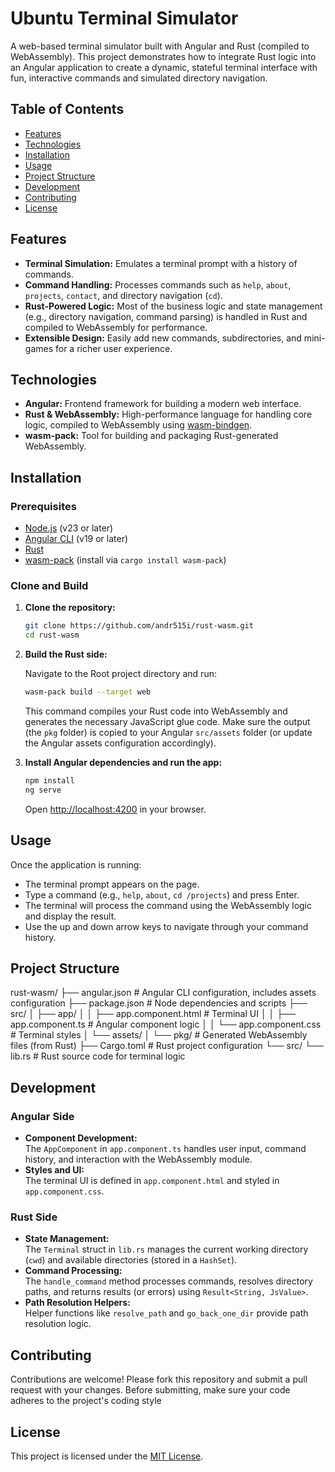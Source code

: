 # Ubuntu Terminal Simulator

A web-based terminal simulator built with Angular and Rust (compiled to WebAssembly). This project demonstrates how to integrate Rust logic into an Angular application to create a dynamic, stateful terminal interface with fun, interactive commands and simulated directory navigation.

## Table of Contents

- [Features](#features)
- [Technologies](#technologies)
- [Installation](#installation)
- [Usage](#usage)
- [Project Structure](#project-structure)
- [Development](#development)
- [Contributing](#contributing)
- [License](#license)

## Features

- **Terminal Simulation:** Emulates a terminal prompt with a history of commands.
- **Command Handling:** Processes commands such as `help`, `about`, `projects`, `contact`, and directory navigation (`cd`).
- **Rust-Powered Logic:** Most of the business logic and state management (e.g., directory navigation, command parsing) is handled in Rust and compiled to WebAssembly for performance.
- **Extensible Design:** Easily add new commands, subdirectories, and mini-games for a richer user experience.

## Technologies

- **Angular:** Frontend framework for building a modern web interface.
- **Rust & WebAssembly:** High-performance language for handling core logic, compiled to WebAssembly using [wasm-bindgen](https://github.com/rustwasm/wasm-bindgen).
- **wasm-pack:** Tool for building and packaging Rust-generated WebAssembly.

## Installation

### Prerequisites

- [Node.js](https://nodejs.org/) (v23 or later)
- [Angular CLI](https://cli.angular.io/) (v19 or later)
- [Rust](https://www.rust-lang.org/tools/install)
- [wasm-pack](https://rustwasm.github.io/wasm-pack/installer/) (install via `cargo install wasm-pack`)

### Clone and Build

1. **Clone the repository:**

   ```bash
   git clone https://github.com/andr515i/rust-wasm.git
   cd rust-wasm
   ```

2. **Build the Rust side:**

   Navigate to the Root project directory and run:

   ```bash
   wasm-pack build --target web
   ```

   This command compiles your Rust code into WebAssembly and generates the necessary JavaScript glue code. Make sure the output (the `pkg` folder) is copied to your Angular `src/assets` folder (or update the Angular assets configuration accordingly).

3. **Install Angular dependencies and run the app:**

   ```bash
   npm install
   ng serve
   ```

   Open [http://localhost:4200](http://localhost:4200) in your browser.

## Usage

Once the application is running:

- The terminal prompt appears on the page.
- Type a command (e.g., `help`, `about`, `cd /projects`) and press Enter.
- The terminal will process the command using the WebAssembly logic and display the result.
- Use the up and down arrow keys to navigate through your command history.

## Project Structure

rust-wasm/
├── angular.json                # Angular CLI configuration, includes assets configuration
├── package.json                # Node dependencies and scripts
├── src/
│   ├── app/
│   │   ├── app.component.html  # Terminal UI
│   │   ├── app.component.ts    # Angular component logic
│   │   └── app.component.css   # Terminal styles
│   └── assets/
│       └── pkg/                # Generated WebAssembly files (from Rust)
├── Cargo.toml                  # Rust project configuration
└── src/
    └── lib.rs                  # Rust source code for terminal logic

## Development

### Angular Side

- **Component Development:**  
  The `AppComponent` in `app.component.ts` handles user input, command history, and interaction with the WebAssembly module.
- **Styles and UI:**  
  The terminal UI is defined in `app.component.html` and styled in `app.component.css`.

### Rust Side

- **State Management:**  
  The `Terminal` struct in `lib.rs` manages the current working directory (`cwd`) and available directories (stored in a `HashSet`).
- **Command Processing:**  
  The `handle_command` method processes commands, resolves directory paths, and returns results (or errors) using `Result<String, JsValue>`.
- **Path Resolution Helpers:**  
  Helper functions like `resolve_path` and `go_back_one_dir` provide path resolution logic.

## Contributing

Contributions are welcome! Please fork this repository and submit a pull request with your changes. Before submitting, make sure your code adheres to the project's coding style

## License

This project is licensed under the [MIT License](LICENSE).

